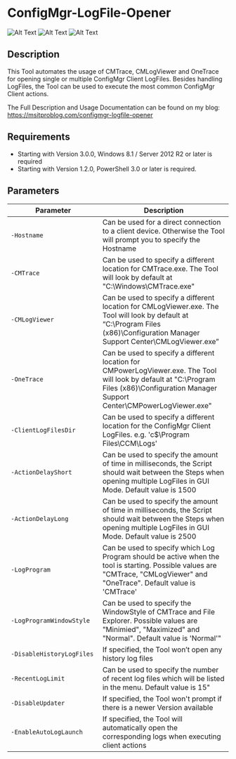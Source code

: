 # ConfigMgr-LogFile-Opener
![Alt Text](https://msitproblog.com/wp-content/uploads/2021/04/configmgr_logfile_opener_3.0.1_part1.jpg)
![Alt Text](https://msitproblog.com/wp-content/uploads/2021/04/configmgr_logfile_opener_3.0.1_part2.jpg)
![Alt Text](https://msitproblog.com/wp-content/uploads/2021/04/configmgr_logfile_opener_3.0.1_part3.jpg)

## Description
This Tool automates the usage of CMTrace, CMLogViewer and OneTrace for opening single or multiple ConfigMgr Client LogFiles. Besides handling LogFiles, the Tool can be used to execute the most common ConfigMgr Client actions.

The Full Description and Usage Documentation can be found on my blog: https://msitproblog.com/configmgr-logfile-opener

## Requirements
* Starting with Version 3.0.0, Windows 8.1 / Server 2012 R2 or later is required
* Starting with Version 1.2.0, PowerShell 3.0 or later is required.

## Parameters
&nbsp;&nbsp;&nbsp;&nbsp;&nbsp;&nbsp;&nbsp;&nbsp;&nbsp;&nbsp;&nbsp;&nbsp;&nbsp;Parameter&nbsp;&nbsp;&nbsp;&nbsp;&nbsp;&nbsp;&nbsp;&nbsp;&nbsp;&nbsp;&nbsp;&nbsp;&nbsp; | Description
------------ | -------------
`-Hostname` |  Can be used for a direct connection to a client device. Otherwise the Tool will prompt you to specify the Hostname
`-CMTrace` |  Can be used to specify a different location for CMTrace.exe. The Tool will look by default at "C:\Windows\CMTrace.exe"
`-CMLogViewer` |  Can be used to specify a different location for CMLogViewer.exe. The Tool will look by default at “C:\Program Files (x86)\Configuration Manager Support Center\CMLogViewer.exe”
`-OneTrace` |  Can be used to specify a different location for CMPowerLogViewer.exe. The Tool will look by default at "C:\Program Files (x86)\Configuration Manager Support Center\CMPowerLogViewer.exe"
`-ClientLogFilesDir` |  Can be used to specify a different location for the ConfigMgr Client LogFiles. e.g. 'c$\Program Files\CCM\Logs'
`-ActionDelayShort` |  Can be used to specify the amount of time in milliseconds, the Script should wait between the Steps when opening multiple LogFiles in GUI Mode. Default value is 1500
`-ActionDelayLong` |  Can be used to specify the amount of time in milliseconds, the Script should wait between the Steps when opening multiple LogFiles in GUI Mode. Default value is 2500
`-LogProgram` | Can be used to specify which Log Program should be active when the tool is starting. Possible values are "CMTrace, "CMLogViewer" and "OneTrace". Default value is 'CMTrace'
`-LogProgramWindowStyle` |  Can be used to specify the WindowStyle of CMTrace and File Explorer. Possible values are "Minimied", "Maximized" and "Normal". Default value is 'Normal'"
`-DisableHistoryLogFiles` |  If specified, the Tool won’t open any history log files
`-RecentLogLimit` |  Can be used to specify the number of recent log files which will be listed in the menu. Default value is 15"
`-DisableUpdater` |  If specified, the Tool won't prompt if there is a newer Version available
`-EnableAutoLogLaunch` |  If specified, the Tool will automatically open the corresponding logs when executing client actions
